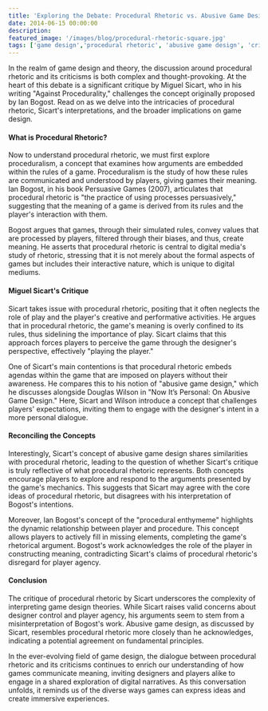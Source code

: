 ```yaml
---
title: 'Exploring the Debate: Procedural Rhetoric vs. Abusive Game Design'
date: 2014-06-15 00:00:00
description: 
featured_image: '/images/blog/procedural-rhetoric-square.jpg'
tags: ['game design','procedural rhetoric', 'abusive game design', 'criticism', 'exploration']
---
```


In the realm of game design and theory, the discussion around procedural rhetoric and its criticisms is both complex and thought-provoking. At the heart of this debate is a significant critique by Miguel Sicart, who in his writing "Against Procedurality," challenges the concept originally proposed by Ian Bogost. Read on as we delve into the intricacies of procedural rhetoric, Sicart's interpretations, and the broader implications on game design.

#### What is Procedural Rhetoric?

Now to understand procedural rhetoric, we must first explore proceduralism, a concept that examines how arguments are embedded within the rules of a game. Proceduralism is the study of how these rules are communicated and understood by players, giving games their meaning. Ian Bogost, in his book Persuasive Games (2007), articulates that procedural rhetoric is "the practice of using processes persuasively," suggesting that the meaning of a game is derived from its rules and the player's interaction with them.

Bogost argues that games, through their simulated rules, convey values that are processed by players, filtered through their biases, and thus, create meaning. He asserts that procedural rhetoric is central to digital media's study of rhetoric, stressing that it is not merely about the formal aspects of games but includes their interactive nature, which is unique to digital mediums.

#### Miguel Sicart's Critique

Sicart takes issue with procedural rhetoric, positing that it often neglects the role of play and the player's creative and performative activities. He argues that in procedural rhetoric, the game's meaning is overly confined to its rules, thus sidelining the importance of play. Sicart claims that this approach forces players to perceive the game through the designer's perspective, effectively "playing the player."

One of Sicart's main contentions is that procedural rhetoric embeds agendas within the game that are imposed on players without their awareness. He compares this to his notion of "abusive game design," which he discusses alongside Douglas Wilson in "Now It’s Personal: On Abusive Game Design." Here, Sicart and Wilson introduce a concept that challenges players' expectations, inviting them to engage with the designer's intent in a more personal dialogue.

#### Reconciling the Concepts

Interestingly, Sicart's concept of abusive game design shares similarities with procedural rhetoric, leading to the question of whether Sicart's critique is truly reflective of what procedural rhetoric represents. Both concepts encourage players to explore and respond to the arguments presented by the game's mechanics. This suggests that Sicart may agree with the core ideas of procedural rhetoric, but disagrees with his interpretation of Bogost's intentions.

Moreover, Ian Bogost's concept of the "procedural enthymeme" highlights the dynamic relationship between player and procedure. This concept allows players to actively fill in missing elements, completing the game's rhetorical argument. Bogost's work acknowledges the role of the player in constructing meaning, contradicting Sicart's claims of procedural rhetoric's disregard for player agency.

#### Conclusion

The critique of procedural rhetoric by Sicart underscores the complexity of interpreting game design theories. While Sicart raises valid concerns about designer control and player agency, his arguments seem to stem from a misinterpretation of Bogost's work. Abusive game design, as discussed by Sicart, resembles procedural rhetoric more closely than he acknowledges, indicating a potential agreement on fundamental principles.

In the ever-evolving field of game design, the dialogue between procedural rhetoric and its criticisms continues to enrich our understanding of how games communicate meaning, inviting designers and players alike to engage in a shared exploration of digital narratives. As this conversation unfolds, it reminds us of the diverse ways games can express ideas and create immersive experiences.